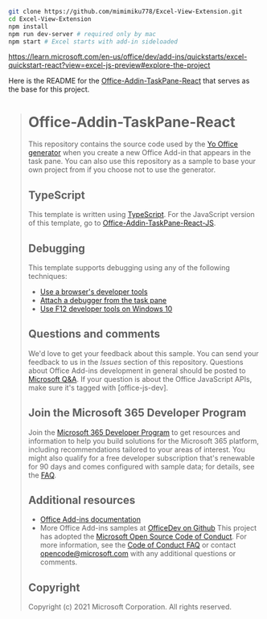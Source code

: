 ```bash
git clone https://github.com/mimimiku778/Excel-View-Extension.git
cd Excel-View-Extension
npm install
npm run dev-server # required only by mac
npm start # Excel starts with add-in sideloaded
```
https://learn.microsoft.com/en-us/office/dev/add-ins/quickstarts/excel-quickstart-react?view=excel-js-preview#explore-the-project

Here is the README for the [Office-Addin-TaskPane-React](https://github.com/OfficeDev/Office-Addin-TaskPane-React) that serves as the base for this project.

># Office-Addin-TaskPane-React
>This repository contains the source code used by the [Yo Office generator](https://github.com/OfficeDev/generator-office) when you create a new Office Add-in that appears in the task pane. You can also use this repository as a sample to base your own project from if you choose not to use the generator.
>## TypeScript
>This template is written using [TypeScript](http://www.typescriptlang.org/). For the JavaScript version of this template, go to [Office-Addin-TaskPane-React-JS](https://github.com/OfficeDev/Office-Addin-TaskPane-React-JS).
>## Debugging
>This template supports debugging using any of the following techniques:
>- [Use a browser's developer tools](https://learn.microsoft.com/office/dev/add-ins/testing/debug-add-ins-in-office-online)
>- [Attach a debugger from the task pane](https://learn.microsoft.com/office/dev/add-ins/testing/attach-debugger-from-task-pane)
>- [Use F12 developer tools on Windows 10](https://learn.microsoft.com/office/dev/add-ins/testing/debug-add-ins-using-f12-developer-tools-on-windows-10)
>## Questions and comments
>We'd love to get your feedback about this sample. You can send your feedback to us in the *Issues* section of this repository.
>Questions about Office Add-ins development in general should be posted to [Microsoft Q&A](https://learn.microsoft.com/answers/questions/185087/questions-about-office-add-ins.html). If your question is about the Office JavaScript APIs, make sure it's tagged with [office-js-dev].
>## Join the Microsoft 365 Developer Program
>Join the [Microsoft 365 Developer Program](https://aka.ms/m365devprogram) to get resources and information to help you build solutions for the Microsoft 365 platform, including recommendations tailored to your areas of interest.
>You might also qualify for a free developer subscription that's renewable for 90 days and comes configured with sample data; for details, see the [FAQ](https://learn.microsoft.com/office/developer-program/microsoft-365-developer-program-faq#who-qualifies-for-a-microsoft-365-e5-developer-subscription-).
>## Additional resources
>- [Office Add-ins documentation](https://learn.microsoft.com/office/dev/add-ins/overview/office-add-ins)
>- More Office Add-ins samples at [OfficeDev on Github](https://github.com/officedev)
>This project has adopted the [Microsoft Open Source Code of Conduct](https://opensource.microsoft.com/codeofconduct/). For more information, see the [Code of Conduct FAQ](https://opensource.microsoft.com/codeofconduct/faq/) or contact [opencode@microsoft.com](mailto:opencode@microsoft.com) with any additional questions or comments.
>## Copyright
>Copyright (c) 2021 Microsoft Corporation. All rights reserved.